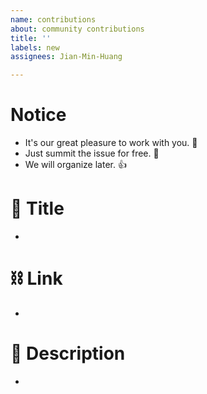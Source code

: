 ```yaml
---
name: contributions
about: community contributions
title: ''
labels: new
assignees: Jian-Min-Huang

---
```


# Notice
* It's our great pleasure to work with you. 👋
* Just summit the issue for free. 🥰
* We will organize later. 👍

# 👀 Title
* 

# ⛓ Link
*

# 📜 Description
*
